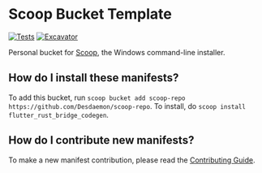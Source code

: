 # Scoop Bucket Template

[![Tests](https://github.com/Desdaemon/scoop-repo/actions/workflows/ci.yml/badge.svg)](https://github.com/Desdaemon/scoop-repo/actions/workflows/ci.yml)
[![Excavator](https://github.com/Desdaemon/scoop-repo/actions/workflows/excavator.yml/badge.svg)](https://github.com/Desdaemon/scoop-repo/actions/workflows/excavator.yml)

Personal bucket for [Scoop](https://scoop.sh), the Windows command-line installer.

How do I install these manifests?
---------------------------------

To add this bucket, run `scoop bucket add scoop-repo https://github.com/Desdaemon/scoop-repo`. To install, do `scoop install flutter_rust_bridge_codegen`.

How do I contribute new manifests?
----------------------------------

To make a new manifest contribution, please read the [Contributing Guide](https://github.com/ScoopInstaller/.github/blob/main/.github/CONTRIBUTING.md).
